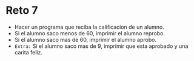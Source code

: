 # Reto 7

- Hacer un programa que reciba la calificacion de un alumno.
- Si el alumno  saco menos de 60, imprimir el alumno reprobo.
- Si el alumno saco mas de 60, imprimir el alumno aprobo.
- `Extra:` Si el alumno saco mas de 9, imprimir que esta aprobado y una carita feliz.
